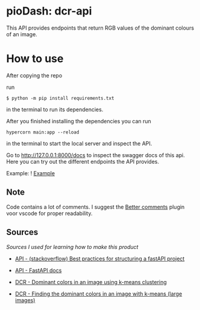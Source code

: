 # pioDash: dcr-api
This API provides endpoints that return RGB values of the dominant colours of an image.

# How to use
After copying the repo 

run
```terminal
$ python -m pip install requirements.txt
```
in the terminal to run its dependencies.

After you finished installing the dependencies you can run
```terminal
hypercorn main:app --reload
```
in the terminal to start the local server and inspect the API.

Go to http://127.0.0.1:8000/docs to inspect the swagger docs of this api. Here you can try out the different endpoints the API provides.

Example: 
! [Example](https://github.com/yaikohi/DCR-api/tree/Development/api/readme-images/howto1.gif)


## Note
Code contains a lot of comments. I suggest the [Better comments](https://marketplace.visualstudio.com/items?itemName=aaron-bond.better-comments) plugin voor vscode for proper readability.

## Sources
_Sources I used for learning how to make this product_
- [API - (stackoverflow) Best practices for structuring a fastAPI project](https://stackoverflow.com/questions/64943693/what-are-the-best-practices-for-structuring-a-fastapi-project)
- [API - FastAPI docs](https://fastapi.tiangolo.com/)

- [DCR - Dominant colors in an image using k-means clustering](https://buzzrobot.com/dominant-colors-in-an-image-using-k-means-clustering-3c7af4622036)
- [DCR - Finding the dominant colors in an image with k-means (large images)](https://ailephant.com/dominant-colors-in-image-with-k-means/#:~:text=The%20K%2Dmeans%20clustering%20algorithm%20defines%20a%20number%20K%20of,be%20used%20for%20other%20purposes.)